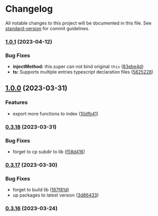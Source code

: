 # Changelog

All notable changes to this project will be documented in this file. See [standard-version](https://github.com/conventional-changelog/standard-version) for commit guidelines.

### [1.0.1](https://github.com/snowyu/util-ex.js/compare/v1.0.0...v1.0.1) (2023-04-12)


### Bug Fixes

* **injectMethod:** this.super can not bind original `this` ([83ebe4d](https://github.com/snowyu/util-ex.js/commit/83ebe4d79cdbeb29fadd617ad6feb036d16ab8cd))
* **ts:** Supports multiple entries typescript declaration files ([5825228](https://github.com/snowyu/util-ex.js/commit/5825228e6edef1a8a0566c69d941534e168acb43))

## [1.0.0](https://github.com/snowyu/util-ex.js/compare/v0.3.18...v1.0.0) (2023-03-31)


### Features

* export more functions to index ([10dfb41](https://github.com/snowyu/util-ex.js/commit/10dfb41bc4d030e932d89e70ea75b7e88edbacc6))

### [0.3.18](https://github.com/snowyu/util-ex.js/compare/v0.3.17...v0.3.18) (2023-03-31)


### Bug Fixes

* forget to cp subdir to lib ([f58d416](https://github.com/snowyu/util-ex.js/commit/f58d416f51acbfc2ef54a707e547fd574330296b))

### [0.3.17](https://github.com/snowyu/util-ex.js/compare/v0.3.16...v0.3.17) (2023-03-30)


### Bug Fixes

* forget to build lib ([187f81d](https://github.com/snowyu/util-ex.js/commit/187f81dd677018e1d864c3c4f57a9a3646dcce2e))
* up packages to latest version ([3d86433](https://github.com/snowyu/util-ex.js/commit/3d86433c2127db6551cb840d2929d600377df11d))

### [0.3.16](https://github.com/snowyu/util-ex.js/compare/v0.3.15...v0.3.16) (2023-03-24)
